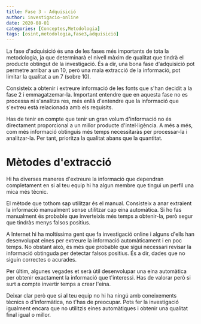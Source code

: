 ```yaml
---
title: Fase 3 - Adquisició
author: investigacio-online
date: 2020-08-01
categories: [Conceptes,Metodologia]
tags: [osint,metodologia,fase3,adquisició]
---
```


La fase d'adquisició és una de les fases més importants de tota la metodologia, ja que determinarà el nivell màxim de qualitat que tindrà el producte obtingut de la investigació. És a dir, una bona fase d'adquisició pot permetre arribar a un 10, però una mala extracció de la informació, pot limitar la qualitat a un 7 (sobre 10).

Consisteix a obtenir i extreure informació de les fonts que s'han decidit a la fase 2 i emmagatzemar-la. Important entendre que en aquesta fase no es processa ni s'analitza res, més enllà d'entendre que la informació que s'extreu està relacionada amb els requisits.

Has de tenir en compte que tenir un gran volum d'informació no és directament proporcional a un millor producte d'intel·ligència. A més a més, com més informació obtinguis més temps necessitaràs per processar-la i analitzar-la. Per tant, prioritza la qualitat abans que la quantitat.

# Mètodes d'extracció
Hi ha diverses maneres d'extreure la informació que dependran completament en si al teu equip hi ha algun membre que tingui un perfil una mica més tècnic.

El mètode que tothom sap utilitzar és el manual. Consisteix a anar extraient la informació manualment sense utilitzar cap eina automàtica. Si ho fas manualment és probable que inverteixis més temps a obtenir-la, però segur que tindràs menys falsos positius.

A Internet hi ha moltíssima gent que fa investigació online i alguns d'ells han desenvolupat eines per extreure la informació automàticament i en poc temps. No obstant això, és més que probable que sigui necessari revisar la informació obtinguda per detectar falsos positius. És a dir, dades que no siguin correctes o acurades.

Per últim, algunes vegades et serà útil desenvolupar una eina automàtica per obtenir exactament la informació que t'interessi. Has de valorar però si surt a compte invertir temps a crear l'eina.

Deixar clar però que si al teu equip no hi ha ningú amb coneixements tècnics o d'informàtica, no t'has de preocupar. Pots fer la investigació igualment encara que no utilitzis eines automàtiques i obtenir una qualitat final igual o millor.